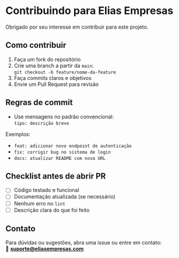 # Contribuindo para Elias Empresas

Obrigado por seu interesse em contribuir para este projeto.

## Como contribuir

1. Faça um fork do repositório
2. Crie uma branch a partir da `main`:  
   `git checkout -b feature/nome-da-feature`
3. Faça commits claros e objetivos
4. Envie um Pull Request para revisão

## Regras de commit

- Use mensagens no padrão convencional:  
  `tipo: descrição breve`
  
Exemplos:
- `feat: adicionar novo endpoint de autenticação`
- `fix: corrigir bug no sistema de login`
- `docs: atualizar README com nova URL`

## Checklist antes de abrir PR

- [ ] Código testado e funcional
- [ ] Documentação atualizada (se necessário)
- [ ] Nenhum erro no `lint`
- [ ] Descrição clara do que foi feito

## Contato

Para dúvidas ou sugestões, abra uma issue ou entre em contato:  
📧 **suporte@eliasempresas.com**
